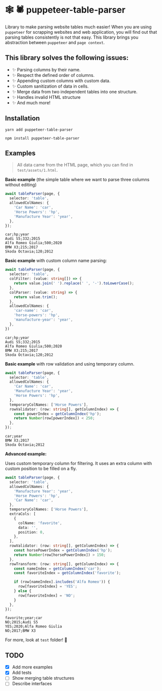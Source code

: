 # 🕸 🕷 puppeteer-table-parser 

Library to make parsing website tables much easier! 
When you are using `puppeteer` for scrapping websites and web application, you will find out that parsing tables consistently is not that easy.
This library brings you abstraction between `puppeteer` and `page context`.

## This library solves the following issues:

- ✨ Parsing columns by their name.
- ✨ Respect the defined order of columns.
- ✨ Appending custom columns with custom data.
- ✨ Custom sanitization of data in cells.
- ✨ Merge data from two independent tables into one structure.
- ✨ Handles invalid HTML structure
- ✨ And much more!

## Installation

```
yarn add puppeteer-table-parser
```
```
npm install puppeteer-table-parser
```

## Examples

> All data came from the HTML page, which you can find in `test/assets/1.html`.

**Basic example** (the simple table where we want to parse three columns without editing)

```typescript
await tableParser(page, {
  selector: 'table',
  allowedColNames: {
    'Car Name': 'car',
    'Horse Powers': 'hp',
    'Manufacture Year': 'year',
  },
});
```

```csv
car;hp;year
Audi S5;332;2015
Alfa Romeo Giulia;500;2020
BMW X3;215;2017
Skoda Octavia;120;2012
```

**Basic example** with custom column name parsing:

```typescript
await tableParser(page, {
  selector: 'table',
  colFilter: (value: string[]) => {
    return value.join(' ').replace(' ', '-').toLowerCase();
  },
  colParser: (value: string) => {
    return value.trim();
  },
  allowedColNames: {
    'car-name': 'car',
    'horse-powers': 'hp',
    'manufacture-year': 'year',
  },
})
```

```csv
car;hp;year
Audi S5;332;2015
Alfa Romeo Giulia;500;2020
BMW X3;215;2017
Skoda Octavia;120;2012
```

**Basic example** with row validation and using temporary column.

```typescript
await tableParser(page, {
  selector: 'table',
  allowedColNames: {
    'Car Name': 'car',
    'Manufacture Year': 'year',
    'Horse Powers': 'hp',
  },
  temporaryColNames: ['Horse Powers'],
  rowValidator: (row: string[], getColumnIndex) => {
    const powerIndex = getColumnIndex('hp');
    return Number(row[powerIndex]) < 250;
  },
});
```

```csv
car;year
BMW X3;2017
Skoda Octavia;2012
```

**Advanced example:**

Uses custom temporary column for filtering. It uses an extra column with custom 
position to be filled on a fly.

```typescript
await tableParser(page, {
  selector: 'table',
  allowedColNames: {
    'Manufacture Year': 'year',
    'Horse Powers': 'hp',
    'Car Name': 'car',
  },
  temporaryColNames: ['Horse Powers'],
  extraCols: [
    {
      colName: 'favorite',
      data: '',
      position: 0,
    },
  ],
  rowValidator: (row: string[], getColumnIndex) => {
    const horsePowerIndex = getColumnIndex('hp');
    return Number(row[horsePowerIndex]) > 150;
  },
  rowTransform: (row: string[], getColumnIndex) => {
    const nameIndex = getColumnIndex('car');
    const favoriteIndex = getColumnIndex('favorite');

    if (row[nameIndex].includes('Alfa Romeo')) {
      row[favoriteIndex] = 'YES';
    } else {
      row[favoriteIndex] = 'NO';
    }
  },
});
```

```csv
favorite;year;car
NO;2015;Audi S5
YES;2020;Alfa Romeo Giulia
NO;2017;BMW X3
```

For more, look at `test` folder! 🙈

## TODO

- [X] Add more examples
- [X] Add tests
- [ ] Show merging table structures
- [ ] Describe interfaces
